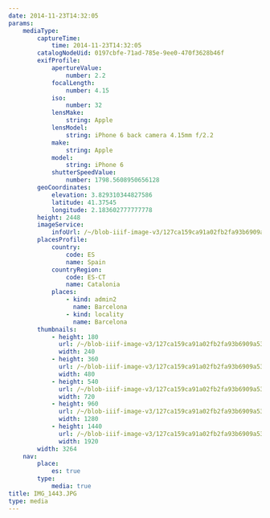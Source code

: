 ```yaml
---
date: 2014-11-23T14:32:05
params:
    mediaType:
        captureTime:
            time: 2014-11-23T14:32:05
        catalogNodeUid: 0197cbfe-71ad-785e-9ee0-470f3628b46f
        exifProfile:
            apertureValue:
                number: 2.2
            focalLength:
                number: 4.15
            iso:
                number: 32
            lensMake:
                string: Apple
            lensModel:
                string: iPhone 6 back camera 4.15mm f/2.2
            make:
                string: Apple
            model:
                string: iPhone 6
            shutterSpeedValue:
                number: 1798.5608950656128
        geoCoordinates:
            elevation: 3.829310344827586
            latitude: 41.37545
            longitude: 2.183602777777778
        height: 2448
        imageService:
            infoUrl: /~/blob-iiif-image-v3/127ca159ca91a02fb2fa93b6909a53c75c659dc18bd29abd2104ffe3e1a0271a/info.json
        placesProfile:
            country:
                code: ES
                name: Spain
            countryRegion:
                code: ES-CT
                name: Catalonia
            places:
                - kind: admin2
                  name: Barcelona
                - kind: locality
                  name: Barcelona
        thumbnails:
            - height: 180
              url: /~/blob-iiif-image-v3/127ca159ca91a02fb2fa93b6909a53c75c659dc18bd29abd2104ffe3e1a0271a/full/240%2C180/0/default.jpg
              width: 240
            - height: 360
              url: /~/blob-iiif-image-v3/127ca159ca91a02fb2fa93b6909a53c75c659dc18bd29abd2104ffe3e1a0271a/full/480%2C360/0/default.jpg
              width: 480
            - height: 540
              url: /~/blob-iiif-image-v3/127ca159ca91a02fb2fa93b6909a53c75c659dc18bd29abd2104ffe3e1a0271a/full/720%2C540/0/default.jpg
              width: 720
            - height: 960
              url: /~/blob-iiif-image-v3/127ca159ca91a02fb2fa93b6909a53c75c659dc18bd29abd2104ffe3e1a0271a/full/1280%2C960/0/default.jpg
              width: 1280
            - height: 1440
              url: /~/blob-iiif-image-v3/127ca159ca91a02fb2fa93b6909a53c75c659dc18bd29abd2104ffe3e1a0271a/full/1920%2C1440/0/default.jpg
              width: 1920
        width: 3264
    nav:
        place:
            es: true
        type:
            media: true
title: IMG_1443.JPG
type: media
---
```

